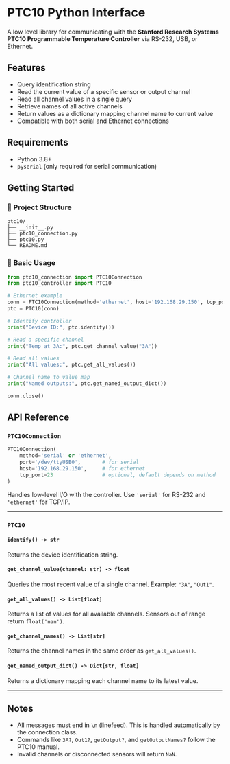 # PTC10 Python Interface

A low level library for communicating with the **Stanford Research Systems PTC10 Programmable Temperature Controller** via RS-232, USB, or Ethernet.

## Features

- Query identification string
- Read the current value of a specific sensor or output channel
- Read all channel values in a single query
- Retrieve names of all active channels
- Return values as a dictionary mapping channel name to current value
- Compatible with both serial and Ethernet connections

## Requirements

- Python 3.8+
- `pyserial` (only required for serial communication)

## Getting Started

### 📁 Project Structure

```
ptc10/
├── __init__.py
├── ptc10_connection.py
├── ptc10.py
└── README.md
```

### 🔧 Basic Usage

```python
from ptc10_connection import PTC10Connection
from ptc10_controller import PTC10

# Ethernet example
conn = PTC10Connection(method='ethernet', host='192.168.29.150', tcp_port=23)
ptc = PTC10(conn)

# Identify controller
print("Device ID:", ptc.identify())

# Read a specific channel
print("Temp at 3A:", ptc.get_channel_value("3A"))

# Read all values
print("All values:", ptc.get_all_values())

# Channel name to value map
print("Named outputs:", ptc.get_named_output_dict())

conn.close()
```

## API Reference

### `PTC10Connection`

```python
PTC10Connection(
    method='serial' or 'ethernet',
    port='/dev/ttyUSB0',       # for serial
    host='192.168.29.150',     # for ethernet
    tcp_port=23                # optional, default depends on method
)
```

Handles low-level I/O with the controller. Use `'serial'` for RS-232 and `'ethernet'` for TCP/IP.

---

### `PTC10`

#### `identify() -> str`
Returns the device identification string.

#### `get_channel_value(channel: str) -> float`
Queries the most recent value of a single channel. Example: `"3A"`, `"Out1"`.

#### `get_all_values() -> List[float]`
Returns a list of values for all available channels. Sensors out of range return `float('nan')`.

#### `get_channel_names() -> List[str]`
Returns the channel names in the same order as `get_all_values()`.

#### `get_named_output_dict() -> Dict[str, float]`
Returns a dictionary mapping each channel name to its latest value.

---

## Notes

- All messages must end in `\n` (linefeed). This is handled automatically by the connection class.
- Commands like `3A?`, `Out1?`, `getOutput?`, and `getOutputNames?` follow the PTC10 manual.
- Invalid channels or disconnected sensors will return `NaN`.
